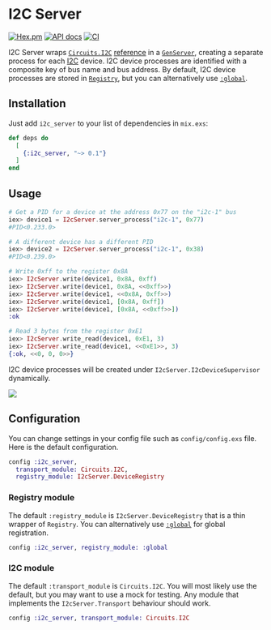 # I2C Server

[![Hex.pm](https://img.shields.io/hexpm/v/i2c_server.svg)](https://hex.pm/packages/i2c_server)
[![API docs](https://img.shields.io/hexpm/v/i2c_server.svg?label=docs)](https://hexdocs.pm/i2c_server)
[![CI](https://github.com/mnishiguchi/i2c_server/actions/workflows/ci.yml/badge.svg)](https://github.com/mnishiguchi/i2c_server/actions/workflows/ci.yml)

I2C Server wraps [`Circuits.I2C`](https://hexdocs.pm/circuits_i2c/readme.html) [reference](http://erlang.org/documentation/doc-6.0/doc/reference_manual/data_types.html#id67235) in a [`GenServer`](https://hexdocs.pm/elixir/GenServer.html), creating a separate
process for each [I2C](https://en.wikipedia.org/wiki/I%C2%B2C) device. I2C device processes are
identified with a composite key of bus name and bus address. By default, I2C device processes are
stored in [`Registry`](https://hexdocs.pm/elixir/Registry.html), but you can alternatively use
[`:global`](http://erlang.org/doc/man/global.html).

## Installation

Just add `i2c_server` to your list of dependencies in `mix.exs`:

```elixir
def deps do
  [
    {:i2c_server, "~> 0.1"}
  ]
end
```

## Usage

```elixir
# Get a PID for a device at the address 0x77 on the "i2c-1" bus
iex> device1 = I2cServer.server_process("i2c-1", 0x77)
#PID<0.233.0>

# A different device has a different PID
iex> device2 = I2cServer.server_process("i2c-1", 0x38)
#PID<0.239.0>

# Write 0xff to the register 0x8A
iex> I2cServer.write(device1, 0x8A, 0xff)
iex> I2cServer.write(device1, 0x8A, <<0xff>>)
iex> I2cServer.write(device1, <<0x8A, 0xff>>)
iex> I2cServer.write(device1, [0x8A, 0xff])
iex> I2cServer.write(device1, [0x8A, <<0xff>>])
:ok

# Read 3 bytes from the register 0xE1
iex> I2cServer.write_read(device1, 0xE1, 3)
iex> I2cServer.write_read(device1, <<0xE1>>, 3)
{:ok, <<0, 0, 0>>}
```

I2C device processes will be created under `I2cServer.I2cDeviceSupervisor` dynamically.

![](https://user-images.githubusercontent.com/7563926/116766985-62899000-a9fb-11eb-8a65-d06e199c2209.png)

## Configuration

You can change settings in your config file such as `config/config.exs` file. Here is the default
configuration.

```elixir
config :i2c_server,
  transport_module: Circuits.I2C,
  registry_module: I2cServer.DeviceRegistry
```

### Registry module

The default `:registry_module` is `I2cServer.DeviceRegistry` that is a thin wrapper of `Registry`.
You can alternatively use [`:global`](http://erlang.org/doc/man/global.html) for global registration.

```elixir
config :i2c_server, registry_module: :global
```

### I2C module

The default `:transport_module` is `Circuits.I2C`. You will most likely use the default, but you
may want to use a mock for testing. Any module that implements the `I2cServer.Transport` behaviour
should work.

```elixir
config :i2c_server, transport_module: Circuits.I2C
```
